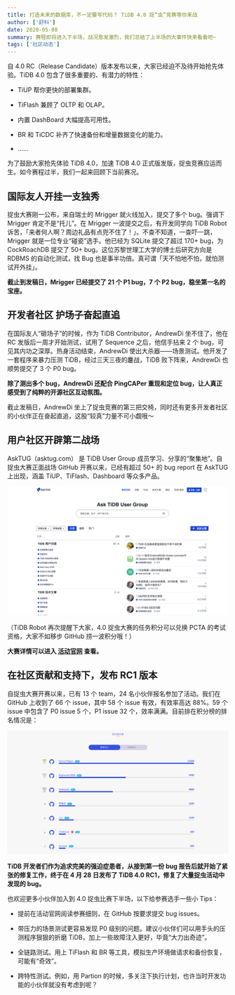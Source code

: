 ```yaml
---
title: 打造未来的数据库，不一定要写代码？ TiDB 4.0 捉“虫”竞赛等你来战
author: ['舒科']
date: 2020-05-08
summary: 赛程即将进入下半场，战况愈发激烈，我们总结了上半场的大事件快来看看吧~
tags: ['社区动态']
---
```


自 4.0  RC（Release Candidate）版本发布以来，大家已经迫不及待开始抢先体验。TiDB 4.0 包含了很多重要的、有潜力的特性：

* TiUP 帮你更快的部署集群。

* TiFlash 兼顾了 OLTP 和 OLAP。

* 内置 DashBoard 大幅提高可用性。

* BR 和 TiCDC 补齐了快速备份和增量数据变化的能力。

* ……

为了鼓励大家抢先体验 TiDB 4.0，加速 TiDB 4.0 正式版发版，捉虫竞赛应运而生。如今赛程过半，我们一起来回顾下当前赛况。

## 国际友人开挂一支独秀

捉虫大赛刚一公布，来自瑞士的 Mrigger 就火线加入，提交了多个 bug。强调下 Mrigger 肯定不是“托儿”。在 Mrigger 一波提交之后，有开发同学向 TiDB Robot 诉苦，「来者何人啊？周边礼品有点兜不住了！」。不查不知道，一查吓一跳，Mrigger 就是一位专业“碰瓷”选手。他已经为 SQLite 提交了超过 170+ bug，为 CockRoachDB 提交了 50+ bug。这位苏黎世理工大学的博士后研究方向是 RDBMS 的自动化测试，找 Bug 也是事半功倍。真可谓「天不怕地不怕，就怕测试开外挂」。

**截止到发稿日，Mrigger 已经提交了 21 个 P1 bug，7 个 P2 bug，稳坐第一名的宝座。**

## 开发者社区 护场子奋起直追

在国际友人“砸场子”的时候，作为 TiDB Contributor，AndrewDi 坐不住了，他在 RC 发版后一周才开始测试，试用了 Sequence 之后，他信手拈来 2 个 bug，可见其内功之深厚。热身活动结束，AndrewDi 使出大杀器——场景测试。他开发了一套程序来暴力压测 TiDB，经过三天三夜的鏖战，TiDB 败下阵来，AndrewDi 也顺势提交了 3 个 P0 bug。

**除了测出多个 bug，AndrewDi 还配合 PingCAPer 重现和定位 bug，让人真正感受到了纯粹的开源社区互动氛围。**

截止发稿日，AndrewDi 坐上了捉虫竞赛的第三把交椅，同时还有更多开发者社区的小伙伴正在奋起直追，这股“较真”力量不可小觑哦～

## 用户社区开辟第二战场

AskTUG（asktug.com） 是 TiDB User Group 成员学习、分享的“聚集地”。自捉虫大赛正面战场 GitHub 开赛以来，已经有超过 50+ 的 bug report 在 AskTUG 上出现，涵盖 TiUP、TiFlash、Dashboard 等众多产品。

![asktug](media/tidb-usability-challenge-program-situation/1-asktug.png)

（TiDB Robot 再次提醒下大家，4.0 捉虫大赛的任务积分可以兑换 PCTA 的考试资格，大家不如移步 GitHub 捞一波积分哦！）

**大赛详情可以进入 [活动官网](https://pingcap.com/community-cn/tidb-bug-hunting/) 查看。**

## 在社区贡献和支持下，发布 RC1 版本

自捉虫大赛开赛以来，已有 13 个 team，24 名小伙伴报名参加了活动。我们在 GitHub 上收到了 66 个 issue，其中 58 个 issue 有效，有效率高达 88%。59 个 issue 中包含了 P0 issue 5 个，P1 issue 32 个，效率满满。目前排在积分榜的排名情况是：

![asktug](media/tidb-usability-challenge-program-situation/2-积分榜.png)

**TiDB 开发者们作为追求完美的强迫症患者，从接到第一份 bug 报告后就开始了紧张的修复工作，终于在 4 月 28 日发布了 TiDB 4.0 RC1，修复了大量捉虫活动中发现的 bug。**

也欢迎更多小伙伴加入到 4.0 捉虫比赛下半场，以下给参赛选手一些小 Tips：

* 提前在活动官网阅读参赛细则，在 GitHub 按要求提交 bug issues。

* 带压力的场景测试更容易发现 P0 级别的问题。建议小伙伴们可以用手头的压测程序狠狠的折磨 TiDB，加上一些故障注入更好，毕竟“大力出奇迹”。

* 全链路测试。用上 TiFlash 和 BR 等工具，模拟生产环境做请求和备份恢复，可能有“奇效”。

* 跨特性测试。例如，用 Partion 的时候，多关注下执行计划，也许当时开发功能的小伙伴就没有考虑到呢？
